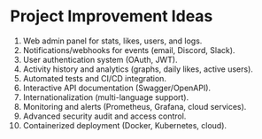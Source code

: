 # Project Improvement Ideas

1. Web admin panel for stats, likes, users, and logs.
2. Notifications/webhooks for events (email, Discord, Slack).
3. User authentication system (OAuth, JWT).
4. Activity history and analytics (graphs, daily likes, active users).
5. Automated tests and CI/CD integration.
6. Interactive API documentation (Swagger/OpenAPI).
7. Internationalization (multi-language support).
8. Monitoring and alerts (Prometheus, Grafana, cloud services).
9. Advanced security audit and access control.
10. Containerized deployment (Docker, Kubernetes, cloud).
